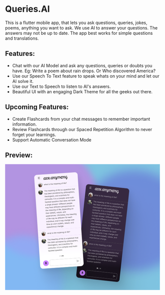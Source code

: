 # Queries.AI

This is a flutter mobile app, that lets you ask questions, queries, jokes, poems, anything you want to ask. We use AI to answer your questions. The answers may not be up to date. The app best works for simple questions and translations.

## Features:
- Chat with our AI Model and ask any questions, queries or doubts you have. Eg: Write a poem about rain drops. Or Who discovered America?
- Use our Speech To Text feature to speak whats on your mind and let our AI solve it.
- Use our Text to Speech to listen to AI's answers.
- Beautiful UI with an engaging Dark Theme for all the geeks out there.

## Upcoming Features:

- Create Flashcards from your chat messages to remember important information.
- Review Flashcards through our Spaced Repetition Algorithm to never forget your learnings.
- Support Automatic Conversation Mode

## Preview: 

<img align="center" width="600" alt="image" src="https://github.com/MayurSMahajan/Queries.AI/blob/main/chat_app/assets/images/illustration.png" >



